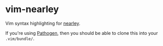 # vim-nearley

Vim syntax highlighting for [nearley](https://github.com/hardmath123/nearley).

If you're using [Pathogen](https://github.com/tpope/vim-pathogen), then you should be able to clone this into your `.vim/bundle/`.
